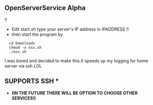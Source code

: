 ## OpenServerService Alpha
!!
- Edit start.sh type your server's IP address in IPADDRESS
!!
- then start the program by 
```
  cd Downloads
  chmod -x oss.sh
  ./oss.sh
```
I was bored and decided to make this.It speeds up my logging for home server via ssh LOL


## SUPPORTS SSH *
- **(IN THE FUTURE THERE WILL BE OPTION TO CHOOSE OTHER SERVICES!)**
